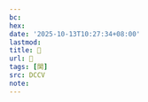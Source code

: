 ```yaml
---
bc:
hex:
date: '2025-10-13T10:27:34+08:00'
lastmod:
title: 􅄮
url: 􅄮
tags: [䦑]
src: DCCV
note:
---
```

